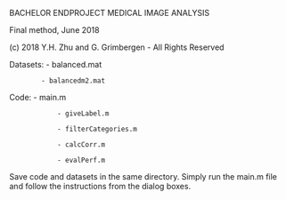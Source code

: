 BACHELOR ENDPROJECT MEDICAL IMAGE ANALYSIS

Final method, June 2018

(c) 2018 Y.H. Zhu and G. Grimbergen - All Rights Reserved

Datasets:   - balanced.mat

            - balancedm2.mat
           
Code:       - main.m

                - giveLabel.m
	    
                - filterCategories.m
	    
                - calcCorr.m
	    
                - evalPerf.m
	    

Save code and datasets in the same directory. Simply run the main.m file and follow the instructions from the dialog boxes.
